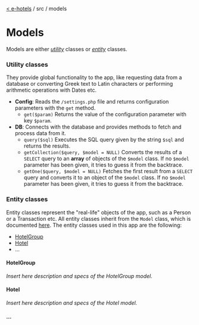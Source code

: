 [< e-hotels](index.md) / src / models

# Models

Models are either [_utility_](#utility-classes) classes or [_entity_](#entity-classes) classes.

### Utility classes
They provide global functionality to the app, like requesting data from a database or converting Greek text to Latin characters or performing arithmetic operations with Dates etc.

* **Config**: Reads the `/settings.php` file and returns configuration parameters with the `get` method.
    * `get($param)` Returns the value of the configuration parameter with key `$param`.
* **DB**: Connects with the database and provides methods to fetch and process data from it.
    * `query($sql)` Executes the SQL query given by the string `$sql` and returns the results.
    * `getCollection($query, $model = NULL)` Converts the results of a `SELECT` query to an **array** of objects of the `$model` class. If no `$model` parameter has been given, it tries to guess it from the backtrace.
    * `getOne($query, $model = NULL)` Fetches the first result from a `SELECT` query and converts it to an object of the `$model` class. If no `$model` parameter has been given, it tries to guess it from the backtrace.

### Entity classes
Entity classes represent the "real-life" objects of the app, such as a Person or a Transaction etc. All entity classes inherit from the `Model` class, which is documented [here](model.md). The entity classes used in this app are the following:

* [HotelGroup](#hotelgroup)
* [Hotel](#hotel)
* ...

#### HotelGroup
_Insert here description and specs of the HotelGroup model._


#### Hotel
_Insert here description and specs of the Hotel model._

#### ...